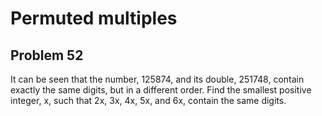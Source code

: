 #  Permuted multiples
## Problem 52



It can be seen that the number, 125874, and its double, 251748, contain exactly the same digits, but in a different order.
Find the smallest positive integer, x, such that 2x, 3x, 4x, 5x, and 6x, contain the same digits.



